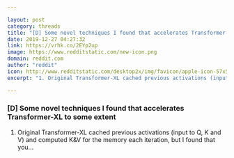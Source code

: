 ```yaml
---

layout: post
category: threads
title: "[D] Some novel techniques I found that accelerates Transformer-XL to some extent"
date: 2019-12-27 04:27:32
link: https://vrhk.co/2EYp2up
image: https://www.redditstatic.com/new-icon.png
domain: reddit.com
author: "reddit"
icon: http://www.redditstatic.com/desktop2x/img/favicon/apple-icon-57x57.png
excerpt: "1. Original Transformer-XL cached previous activations (input to Q, K and V) and computed K&amp;V for the memory each iteration, but I found that you..."

---
```


### [D] Some novel techniques I found that accelerates Transformer-XL to some extent

1. Original Transformer-XL cached previous activations (input to Q, K and V) and computed K&amp;V for the memory each iteration, but I found that you...
